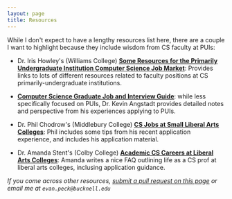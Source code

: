 ```yaml
---
layout: page
title: Resources
---
```

<link rel="stylesheet" href="cspui.css">

While I don't expect to have a lengthy resources list here, there are a couple I want to highlight because they include wisdom from CS faculty at PUIs:

- Dr. Iris Howley's (Williams College) [**Some Resources for the Primarily Undergraduate Institution Computer Science Job Market**](https://docs.google.com/document/d/1JGyp7_NJKDAjCpsm8Z5_lty0P76jk3bhPPMdQJaF0nw/edit?usp=sharing): Provides links to lots of different resources related to faculty positions at CS primarily-undergraduate institutions. 

- [**Computer Science Graduate Job and Interview Guide**](https://csguides.github.io/grad-job-guide/): while less specifically focused on PUIs, Dr. Kevin Angstadt provides detailed notes and perspective from his experiences applying to PUIs. 

- Dr. Phil Chodrow's (Middlebury College) [**CS Jobs at Small Liberal Arts Colleges**](https://www.philchodrow.com/job_app.html): Phil includes some tips from his recent application experience, and includes his application material. 

- Dr. Amanda Stent's (Colby College) [**Academic CS Careers at Liberal Arts Colleges**](https://medium.com/@ajstent/academic-cs-careers-at-liberal-arts-colleges-917b0d3e82ab): Amanda writes a nice FAQ outlining life as a CS prof at liberal arts colleges, inclusing application guidance.  


_If you come across other resources, [submit a pull request on this page](https://github.com/cs-pui/cs-pui.github.io/blob/master/resources.md) or email me at `evan.peck@bucknell.edu`_

